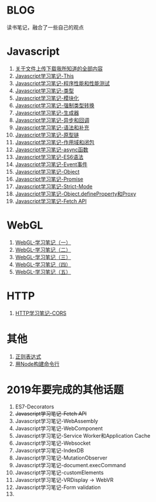 # BLOG
读书笔记，融合了一些自己的观点

# Javascript
1. [关于文件上传下载我所知道的全部内容](https://github.com/PatrickLh/blog/issues/1)
2. [Javascript学习笔记-This](https://github.com/PatrickLh/blog/issues/2)
3. [Javascript学习笔记-程序性能和性能测试](https://github.com/PatrickLh/blog/issues/3)
4. [Javascript学习笔记-类型](https://github.com/PatrickLh/blog/issues/4)
5. [Javascript学习笔记-模块化](https://github.com/PatrickLh/blog/issues/5)
6. [Javascript学习笔记-强制类型转换](https://github.com/PatrickLh/blog/issues/6)
7. [Javascript学习笔记-生成器](https://github.com/PatrickLh/blog/issues/7)
8. [Javascript学习笔记-异步和回调](https://github.com/PatrickLh/blog/issues/8)
9. [Javascript学习笔记-语法和补充](https://github.com/PatrickLh/blog/issues/9)
10. [Javascript学习笔记-原型链](https://github.com/PatrickLh/blog/issues/10)
11. [Javascript学习笔记-作用域和闭包](https://github.com/PatrickLh/blog/issues/11)
12. [Javascript学习笔记-async函数](https://github.com/PatrickLh/blog/issues/12)
13. [Javascript学习笔记-ES6语法](https://github.com/PatrickLh/blog/issues/13)
14. [Javascript学习笔记-Event事件](https://github.com/PatrickLh/blog/issues/14)
15. [Javascript学习笔记-Object](https://github.com/PatrickLh/blog/issues/15)
16. [Javascript学习笔记-Promise](https://github.com/PatrickLh/blog/issues/16)
17. [Javascript学习笔记-Strict-Mode](https://github.com/PatrickLh/blog/issues/17)
18. [Javascript学习笔记-Object.defineProperty和Proxy](https://github.com/PatrickLh/blog/issues/25)
19. [Javascript学习笔记-Fetch API](https://github.com/PatrickLh/blog/issues/27)

# WebGL
1. [WebGL-学习笔记（一）](https://github.com/PatrickLh/blog/issues/18)
2. [WebGL-学习笔记（二）](https://github.com/PatrickLh/blog/issues/19)
3. [WebGL-学习笔记（三）](https://github.com/PatrickLh/blog/issues/20)
4. [WebGL-学习笔记（四）](https://github.com/PatrickLh/blog/issues/21)
5. [WebGL-学习笔记（五）](https://github.com/PatrickLh/blog/issues/22)

# HTTP
1. [HTTP学习笔记-CORS](https://github.com/PatrickLh/blog/issues/23)

# 其他
1. [正则表达式](https://github.com/PatrickLh/blog/issues/24)
2. [用Node构建命令行](https://github.com/PatrickLh/blog/issues/28)

# 2019年要完成的其他话题
1. ES7-Decorators
2. ~~Javascript学习笔记-Fetch API~~
3. Javascript学习笔记-WebAssembly
4. Javascript学习笔记-WebComponent
5. Javascript学习笔记-Service Worker和Application Cache
7. Javascript学习笔记-Websocket
8. Javascript学习笔记-IndexDB
9. Javascript学习笔记-MutationObserver
10. Javascript学习笔记-document.execCommand
11. Javascript学习笔记-customElements
12. Javascript学习笔记-VRDisplay -> WebVR
13. Javascript学习笔记-Form validation
14. 
